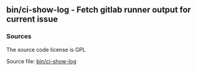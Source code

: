 ## bin/ci-show-log - Fetch gitlab runner output for current issue


### Sources
<a href="#sources"></a>
<!-- dev.mdmark  mdmark:MDSECTION  state:BEG_AUTO  param:Sources -->
The source code license is GPL

Source file: [bin/ci-show-log](/bin/ci-show-log)

<!-- dev.mdmark  mdmark:MDSECTION  state:END_AUTO  param:Sources -->

